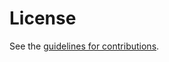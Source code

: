 # License

See the
[guidelines for contributions](https://github.com/ietf-rats-wg/draft-ietf-rats-ear/blob/main/CONTRIBUTING.md).

